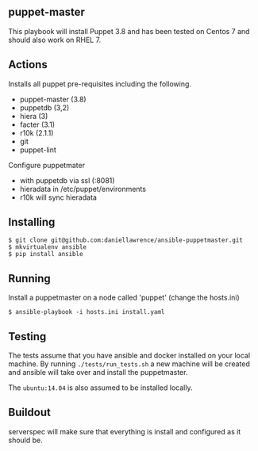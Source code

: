 puppet-master
------------------------

This playbook will install Puppet 3.8 and has been tested on Centos 7 and should also work on RHEL 7.

Actions
--------

Installs all puppet pre-requisites including the following.

* puppet-master (3.8)
* puppetdb (3,2)
* hiera (3)
* facter (3.1)
* r10k (2.1.1)
* git
* puppet-lint

Configure puppetmater
* with puppetdb via ssl (:8081)
* hieradata in /etc/puppet/environments
* r10k will sync hieradata

Installing
------------

	$ git clone git@github.com:daniellawrence/ansible-puppetmaster.git
	$ mkvirtualenv ansible
	$ pip install ansible

Running
---------

Install a puppetmaster on a node called 'puppet' (change the hosts.ini)

	$ ansible-playbook -i hosts.ini install.yaml


Testing
---------

The tests assume that you have ansible and docker installed on your
local machine.  By running `./tests/run_tests.sh` a new machine
will be created and ansible will take over and install the puppetmaster.

The `ubuntu:14.04` is also assumed to be installed locally.

Buildout
----------
serverspec will make sure that everything is install and configured as
it should be.
